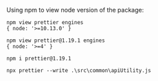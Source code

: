 Using npm to view node version of the package:    

    npm view prettier engines
    { node: '>=10.13.0' }

    npm view prettier@1.19.1 engines
    { node: '>=4' }

    npm i prettier@1.19.1    

    npx prettier --write .\src\common\apiUtility.js
